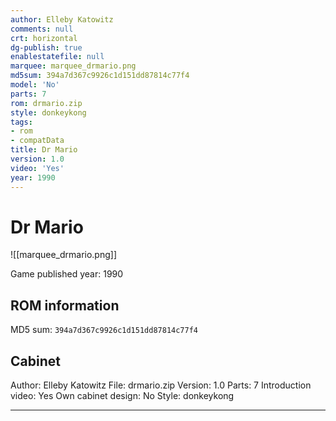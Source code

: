 ```yaml
---
author: Elleby Katowitz
comments: null
crt: horizontal
dg-publish: true
enablestatefile: null
marquee: marquee_drmario.png
md5sum: 394a7d367c9926c1d151dd87814c77f4
model: 'No'
parts: 7
rom: drmario.zip
style: donkeykong
tags:
- rom
- compatData
title: Dr Mario
version: 1.0
video: 'Yes'
year: 1990
---
```


# Dr Mario

![[marquee_drmario.png]]

Game published year: 1990

## ROM information

MD5 sum: `394a7d367c9926c1d151dd87814c77f4` 

## Cabinet

Author: Elleby Katowitz
File: drmario.zip
Version: 1.0
Parts: 7
Introduction video: Yes
Own cabinet design: No
Style: donkeykong

---
